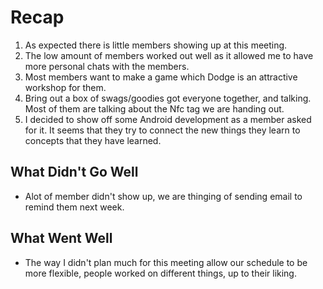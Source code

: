 # Recap

1. As expected there is little members showing up at this meeting.
2. The low amount of members worked out well as it allowed me to have more personal chats with the members.
3. Most members want to make a game which Dodge is an attractive workshop for them.
4. Bring out a box of swags/goodies got everyone together, and talking. Most of them are talking about the Nfc tag we are handing out.
5. I decided to show off some Android development as a member asked for it. It seems that they try to connect the new things they learn to concepts that they have learned.

## What Didn't Go Well

- Alot of member didn't show up, we are thinging of sending email to remind them next week.

## What Went Well

- The way I didn't plan much for this meeting allow our schedule to be more flexible, people worked on different things, up to their liking.
